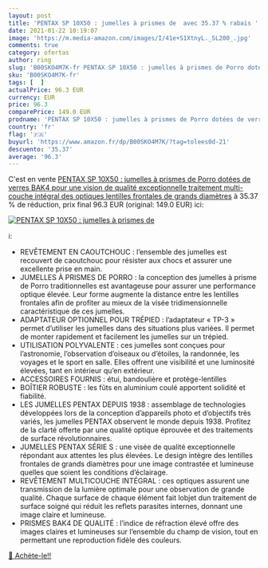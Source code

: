 ```yaml
---
layout: post
title: 'PENTAX SP 10X50 : jumelles à prismes de  avec 35.37 % rabais '
date: 2021-01-22 10:19:07
image: 'https://m.media-amazon.com/images/I/41e+S1XtnyL._SL200_.jpg'
comments: true
category: ofertas
author: ring
slug: 'B00SKO4M7K-fr PENTAX SP 10X50 : jumelles à prismes de Porro dotées de...'
sku: 'B00SKO4M7K-fr'
tags: [  ]
actualPrice: 96.3 EUR
currency: EUR
price: 96.3
comparePrice: 149.0 EUR
prodname: 'PENTAX SP 10X50 : jumelles à prismes de Porro dotées de verres BAK4 pour une vision de qualité exceptionnelle  traitement multi-couche intégral des optiques  lentilles frontales de grands diamètres'
country: 'fr'
flag: '🇫🇷'
buyurl: 'https://www.amazon.fr/dp/B00SKO4M7K/?tag=tolees0d-21'
descuento: '35.37'
average: '96.3'
---
```


C'est en vente [PENTAX SP 10X50 : jumelles à prismes de Porro dotées de verres BAK4 pour une vision de qualité exceptionnelle  traitement multi-couche intégral des optiques  lentilles frontales de grands diamètres](https://www.amazon.fr/dp/B00SKO4M7K/?tag=tolees0d-21)  à  35.37 % de réduction, prix final  96.3 EUR (original: 149.0 EUR) ici:

[![PENTAX SP 10X50 : jumelles à prismes de ](https://m.media-amazon.com/images/I/41e+S1XtnyL._SL200_.jpg)](https://www.amazon.fr/dp/B00SKO4M7K/?tag=tolees0d-21)

ℹ️:

- REVÊTEMENT EN CAOUTCHOUC : l’ensemble des jumelles est recouvert de caoutchouc pour résister aux chocs et assurer une excellente prise en main.
- JUMELLES À PRISMES DE PORRO : la conception des jumelles à prisme de Porro traditionnelles est avantageuse pour assurer une performance optique élevée. Leur forme augmente la distance entre les lentilles frontales afin de profiter au mieux de la visée tridimensionnelle caractéristique de ces jumelles.
- ADAPTATEUR OPTIONNEL POUR TRÉPIED : l’adaptateur « TP-3 » permet d’utiliser les jumelles dans des situations plus variées. Il permet de monter rapidement et facilement les jumelles sur un trépied.
- UTILISATION POLYVALENTE : ces jumelles sont conçues pour l’astronomie, l’observation d’oiseaux ou d’étoiles, la randonnée, les voyages et le sport en salle. Elles offrent une visibilité et une luminosité élevées, tant en intérieur qu’en extérieur.
- ACCESSOIRES FOURNIS : étui, bandoulière et protège-lentilles
- BOÎTIER ROBUSTE : les fûts en aluminium coulé apportent solidité et fiabilité.
- LES JUMELLES PENTAX DEPUIS 1938 : assemblage de technologies développées lors de la conception d’appareils photo et d’objectifs très variés, les jumelles PENTAX observent le monde depuis 1938. Profitez de la clarté offerte par une qualité optique éprouvée et des traitements de surface révolutionnaires.
- JUMELLES PENTAX SÉRIE S : une visée de qualité exceptionnelle répondant aux attentes les plus élevées. Le design intègre des lentilles frontales de grands diamètres pour une image contrastée et lumineuse quelles que soient les conditions d’éclairage.
- REVÊTEMENT MULTICOUCHE INTÉGRAL : ces optiques assurent une transmission de la lumière optimale pour une observation de grande qualité. Chaque surface de chaque élément fait lobjet dun traitement de surface soigné qui réduit les reflets parasites internes, donnant une image claire et lumineuse.
- PRISMES BAK4 DE QUALITÉ : l’indice de réfraction élevé offre des images claires et lumineuses sur l’ensemble du champ de vision, tout en permettant une reproduction fidèle des couleurs.

[🛒 Achète-le!!](https://www.amazon.fr/dp/B00SKO4M7K/?tag=tolees0d-21)
